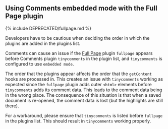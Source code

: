 ## Using Comments embedded mode with the Full Page plugin

{% include DEPRECATED/fullpage.md %}

Developers have to be cautious when deciding the order in which the plugins are added in the plugins list.

Comments can cause an issue if the [Full Page]({{site.baseurl}}/plugins-ref/opensource/fullpage/) plugin `fullpage` appears before Comments plugin `tinycomments` in the plugin list, and `tinycomments` is configured to use `embedded mode`.

The order that the plugins appear affects the order that the `getContent` hooks are processed in. This creates an issue with `tinycomments` working as expected since the `fullpage` plugin adds outer `<html>` elements before `tinycomments` adds its comment data. This leads to the comment data being in the wrong place. The consequence of this situation is that when a saved document is re-opened, the comment data is lost (but the highlights are still there).

For a workaround, please ensure that `tinycomments` is listed before `fullpage` in the plugins list. This should result in `tinycomments` working properly.
